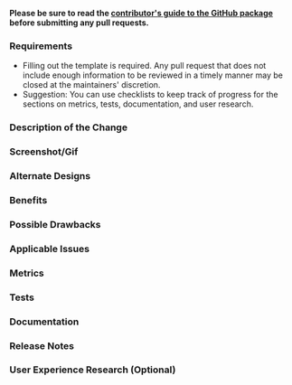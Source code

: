 **Please be sure to read the [contributor's guide to the GitHub package](https://github.com/atom/github/blob/master/CONTRIBUTING.md) before submitting any pull requests.**

### Requirements

* Filling out the template is required. Any pull request that does not include enough information to be reviewed in a timely manner may be closed at the maintainers' discretion.
* Suggestion: You can use checklists to keep track of progress for the sections on metrics, tests, documentation, and user research.

### Description of the Change

<!--

We must be able to understand the design of your change from this description. If we can't get a good idea of what the code will be doing from the description here, the pull request may be closed at the maintainers' discretion. Keep in mind that the maintainer reviewing this PR may not be familiar with or have worked with the code here recently, so please walk us through the concepts.

-->

### Screenshot/Gif

<!-- If the changes are visual, add a screenshot or record a Gif. This doesn't have to be updated during implementation, but after a PR is merged, a final screenshot/gif should be added. It might get used for blog posts, documentation etc. Write "N/A" if not applicable. -->

### Alternate Designs

<!-- Explain what other alternates were considered and why the proposed version was selected -->

### Benefits

<!-- What benefits will be realized by the code change? -->

### Possible Drawbacks

<!-- What are the possible side-effects or negative impacts of the code change? -->

### Applicable Issues

<!-- Enter any applicable Issues here -->

### Metrics

<!-- What metrics are associated with this code change and what questions can they help us answer? Write "N/A" if not applicable. -->

### Tests

<!-- 

How did you verify that your change has the desired effects?
- How did you verify that all new functionality works as expected?
- How did you verify that all changed functionality works as expected?
- How did you verify that the change has not introduced any regressions?

What unit or integration tests were (or will be) added to help protect against future regressions? 
For manual testing, be sure to describe in detail the actions you performed (including buttons you clicked, text you typed, commands you ran, etc.), and the results you observed.
If you chose not to include a specific test, please explain why. 

Write "N/A" if not applicable. 

-->

### Documentation

<!-- Describe the documentation added or improved. Write "N/A" if not applicable. -->

### Release Notes

<!--

Please describe the changes in a single line that explains this improvement in
terms that a user can understand.  This text will be used in Atom's release notes.

If this change is not user-facing or notable enough to be included in release notes
you may use the strings "Not applicable" or "N/A" here.

Examples:

- The GitHub package now allows you to add co-authors to commits.
- Fixed an issue where the merge message did not show up in the commit message box.
- Increased the performance of rendering diffs.

-->

### User Experience Research (Optional)

<!-- If this change would benefit from UXR, please state assumptions or hypotheses and specify if they are to be validated before or after releasing. Examples include investigating discoverability, verifying performance improvements, tracking metrics, etc. -->

